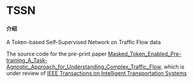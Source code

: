 # TSSN

#### 介绍
A Token-based Self-Supervised Network on Traffic Flow data

The source code for the pre-print paper [Masked_Token_Enabled_Pre-training_A_Task-Agnostic_Approach_for_Understanding_Complex_Traffic_Flow](https://www.techrxiv.org/articles/preprint/Masked_Token_Enabled_Pre-training_A_Task-Agnostic_Approach_for_Understanding_Complex_Traffic_Flow/19134854), which is under review of [IEEE Transactions on Intelligent Transportation Systems](https://mc.manuscriptcentral.com/t-its)
